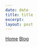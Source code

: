 ```yaml
---
date: date
title: title
excerpt:
layout: post
---
```


<head>
  <meta charset="UTF-8">  
  <title>time to open blogs...</title>
  <link rel="shortcut icon" href="favicon.ico">
  <link rel="alternate" type="application/atom+xml" title="ColeW's World" href="../feed.xml">
</head>
<div id="topbar">
  <a href="../index.html">Home</a> <a href="../blogindex.html">Blog</a>
</div>


